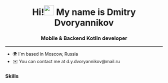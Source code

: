 <h1 align="center">Hi!<img src="https://github.com/blackcater/blackcater/raw/main/images/Hi.gif" height="32"/> My name is Dmitry Dvoryannikov</h1>
<h3 align="center">Mobile & Backend Kotlin developer</h3>
<hr>
<ul>
  <li>🌍 I`m based in Moscow, Russia</li>
  <li>✉️ You can contact me at d.y.dvoryannikov@mail.ru</li>
</ul>

<h3>Skills</h3>
